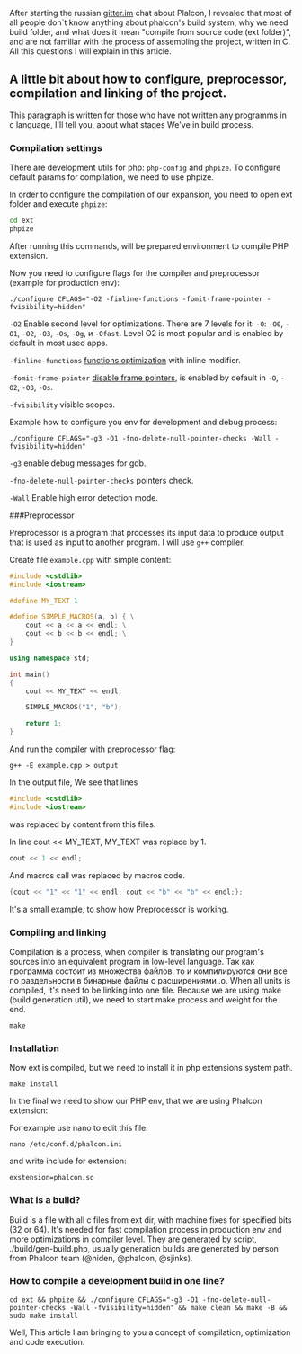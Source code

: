 After starting the russian [gitter.im](https://gitter.im/phalcon-rus/chat) chat about Plalcon, I revealed that most of all people don`t know anything about phalcon's build system, why we need build folder, and what does it mean "compile from source code (ext folder)",
and are not familiar with the process of assembling the project, written in C. All this questions i will explain in this article.

## A little bit about how to configure, preprocessor, compilation and linking of the project.

This paragraph is written for those who have not written any programms in c language, I'll tell you, about what stages We've in build process.

### Compilation settings

There are development utils for php: `php-config` and `phpize`. To configure default params for compilation, we need to use phpize.

In order to configure the compilation of our expansion, you need to open ext folder and execute `phpize`:

```bash
cd ext
phpize
```

After running this commands, will be prepared environment to compile PHP extension.

Now you need to configure flags for the compiler and preprocessor (example for production env):

```
./configure CFLAGS="-O2 -finline-functions -fomit-frame-pointer -fvisibility=hidden"
```

```-O2``` Enable second level for optimizations. There are 7 levels for it: ```-O```: ```-O0```, ```-O1```, ```-O2```, ```-O3```, ```-Os```, ```-Og```, и ```-Ofast```. Level O2 is most popular and is enabled by default in most used apps.

```-finline-functions``` [functions optimization](https://gcc.gnu.org/onlinedocs/gcc-4.9.0/gcc/Inline.html) with inline modifier.

```-fomit-frame-pointer``` [disable frame pointers](https://gcc.gnu.org/onlinedocs/gcc-3.4.4/gcc/Optimize-Options.html), is enabled by default in ```-O```, ```-O2```, ```-O3```, ```-Os```.

```-fvisibility``` visible scopes.

Example how to configure you env for development and debug process:

```
./configure CFLAGS="-g3 -O1 -fno-delete-null-pointer-checks -Wall -fvisibility=hidden"
```

```-g3``` enable debug messages for gdb.

```-fno-delete-null-pointer-checks``` pointers check.

```-Wall``` Enable high error detection mode.

###Preprocessor

Preprocessor is a program that processes its input data to produce output that is used as input to another program.
I will use `g++` compiler.

Create file `example.cpp` with simple content:

```c++
#include <cstdlib>
#include <iostream>

#define MY_TEXT 1

#define SIMPLE_MACROS(a, b) { \
	cout << a << a << endl; \
	cout << b << b << endl; \
}

using namespace std;

int main()
{
	cout << MY_TEXT << endl;

	SIMPLE_MACROS("1", "b");

	return 1;
}
```

And run the compiler with preprocessor flag:

```
g++ -E example.cpp > output
```

In the output file, We see that lines

```c++
#include <cstdlib>
#include <iostream>
```

was replaced by content from this files.

In line cout << MY_TEXT,  MY_TEXT was replace by 1.

```c++
cout << 1 << endl;
```

And macros call was replaced by macros code.

```c++
{cout << "1" << "1" << endl; cout << "b" << "b" << endl;};
```

It's a small example, to show how Preprocessor is working.

### Compiling and linking

Compilation is a process, when compiler is translating our program's sources into an equivalent program in low-level language.
Так как программа состоит из множества файлов, то и компилируются они все по раздельности в бинарные файлы с расширениями .o.
When all units is compiled, it's need to be linking into one file.
Because we are using make (build generation util), we need to start make process and weight for the end.

```
make
```

### Installation

Now ext is compiled, but we need to install it in php extensions system path.

```
make install
```

In the final we need to show our PHP env, that we are using Phalcon extension:

For example use nano to edit this file:

```
nano /etc/conf.d/phalcon.ini
```

and write include for extension:

```
exstension=phalcon.so
```

### What is a build?

Build is a file with all c files from ext dir, with machine fixes for specified bits (32 or 64).
It's needed for fast compilation process in production env and more optimizations in compiler level.
They are generated by script, ./build/gen-build.php, usually generation builds are generated by person from Phalcon team (@niden, @phalcon, @sjinks).

### How to compile a development build in one line?

```
cd ext && phpize && ./configure CFLAGS="-g3 -O1 -fno-delete-null-pointer-checks -Wall -fvisibility=hidden" && make clean && make -B && sudo make install
```

Well, This article I am bringing to you a concept of compilation, optimization and code execution.

